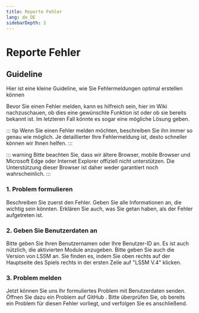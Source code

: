 ```yaml
---
title: Reporte Fehler
lang: de_DE
sidebarDepth: 2
---
```


# Reporte Fehler

## Guideline
Hier ist eine kleine Guideline, wie Sie Fehlermeldungen optimal erstellen können

Bevor Sie einen Fehler melden, kann es hilfreich sein, hier im Wiki nachzuschauen, ob dies eine gewünschte Funktion ist oder ob sie bereits bekannt ist. Im letzteren Fall könnte es sogar eine mögliche Lösung geben.

::: tip
Wenn Sie einen Fehler melden möchten, beschreiben Sie ihn immer so genau wie möglich. Je detaillierter Ihre Fehlermeldung ist, desto schneller können wir Ihnen helfen.
:::

::: warning
Bitte beachten Sie, dass wir ältere Browser, mobile Browser und Microsoft Edge oder Internet Explorer offiziell nicht unterstützen. Die Unterstützung dieser Browser ist daher weder garantiert noch wahrscheinlich.
:::

### 1. Problem formulieren
Beschreiben Sie zuerst den Fehler. Geben Sie alle Informationen an, die wichtig sein könnten. Erklären Sie auch, was Sie getan haben, als der Fehler aufgetreten ist.

### 2. Geben Sie Benutzerdaten an
Bitte geben Sie Ihren Benutzernamen oder Ihre Benutzer-ID an. Es ist auch nützlich, die aktivierten Module anzugeben. Bitte geben Sie auch die Version von LSSM an. Sie finden es, indem Sie oben rechts auf der Hauptseite des Spiels rechts in der ersten Zeile auf "LSSM V.4" klicken.

### 3. Problem melden
Jetzt können Sie uns Ihr formuliertes Problem mit Benutzerdaten senden. Öffnen Sie dazu ein Problem auf <a :href="$themeConfig.variables.github +'/issues'" target="_blank"> GitHub </a>. Bitte überprüfen Sie, ob bereits ein Problem für diesen Fehler vorliegt, und verfolgen Sie es anschließend.
